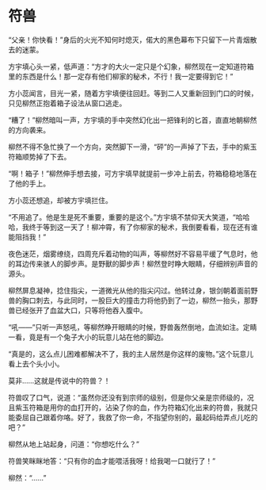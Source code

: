 # 符兽

“父亲！你快看！”身后的火光不知何时熄灭，偌大的黑色幕布下只留下一片青烟散去的迷蒙。 

方宇填心头一紧，低声道：“方才的大火一定只是个幻象，柳然现在一定知道符箱里的东西是什么！那一定存有他们柳家的秘术，不行！我一定要得到它！” 

方小蕊闻言，目光一紧，随着方宇填便往回赶。等到二人又重新回到门口的时候，只见柳然正抱着箱子设法从窗口逃走。 

“糟了！”柳然暗叫一声，方宇填的手中突然幻化出一把锋利的匕首，直直地朝柳然的方向袭来。 

柳然不得不急忙换了一个方向，突然脚下一滑，“砰”的一声掉了下去，手中的紫玉符箱顺势掉了下去。 

“啊！箱子！”柳然伸手想去接，可方宇填早就提前一步冲上前去，符箱稳稳地落在了他的手上。 

方小蕊还想追，却被方宇填拦住。 

“不用追了。他是生是死不重要，重要的是这个。”方宇填不禁仰天大笑道，“哈哈哈，我终于等到这一天了！柳冲霄，有了你柳家的秘术，我倒要看看，现在还有谁能阻挡我！” 

夜色迷茫，烟雾缭绕，四周充斥着动物的叫声，等柳然好不容易平缓了气息时，他的耳边传来骇人的脚步声。是野獸的脚步声！柳然登时睁大眼睛，仔细辨别声音的源头。 

柳然屏息凝神，捻住指尖，一道微光从他的指尖闪过。他转过身，银剑朝着面前野兽的胸口刺去，与此同时，一股巨大的撞击力将他扔到了一边，柳然一抬头，那野兽已经张开了血盆大口，只等将他吞入腹中。 

“吼——”只听一声怒吼，等柳然睁开眼睛的时候，野兽轰然倒地，血流如注。定睛一看，竟是有一个兔子大小的玩意儿站在他的脚边。 

“真是的，这么点儿困难都解决不了，我的主人居然是你这样的废物。”这个玩意儿看上去个头小小。 

莫非……这就是传说中的符兽？！ 

符兽叹了口气，说道：“虽然你还没有到宗师的级别，但是你父亲是宗师级的，况且紫玉符箱是用你的血打开的，沾染了你的血，作为符箱幻化出来的符兽，我就只能委屈自己跟着你咯。好了，我救了你一命，不指望你别的，最起码给弄点儿吃的吧？” 

柳然从地上站起身，问道：“你想吃什么？” 

符兽笑眯眯地答：“只有你的血才能喂活我呀！给我喝一口就行了！” 

柳然：“……”